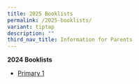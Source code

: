 ```yaml
---
title: 2025 Booklists
permalink: /2025-booklists/
variant: tiptap
description: ""
third_nav_title: Information for Parents
---
```

<p><strong>2024 Booklists</strong>
</p>
<ul>
<li>
<p><a href="https://drive.google.com/file/d/1Uc5SWfFmo1-6zyXCRvD33ZPD4v9SvCVJ/view?usp=drive_link" rel="noopener noreferrer nofollow" target="_blank">Primary 1</a>
</p>
<p></p>
<p></p>
</li>
</ul>
<p></p>